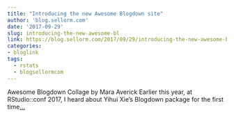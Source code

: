 ```yaml
---
title: "Introducing the new Awesome Blogdown site"
author: 'blog.sellorm.com'
date: '2017-09-29'
slug: introducing-the-new-awesome-bl
link: https://blog.sellorm.com/2017/09/29/introducing-the-new-awesome-blogdown-site/
categories:
- bloglink
tags:
  - rstats
  - blogsellormcom
---
```


Awesome Blogdown Collage by Mara Averick Earlier this year, at RStudio::conf 2017, I heard about Yihui Xie’s Blogdown package for the first time[... <i class="fas fa-external-link-alt"></i>](https://blog.sellorm.com/2017/09/29/introducing-the-new-awesome-blogdown-site/)

